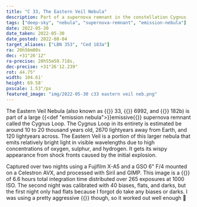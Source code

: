 ```yaml
---
title: "C 33, The Eastern Veil Nebula"
description: Part of a supernova remnant in the constellation Cygnus
tags: ["deep-sky", "nebula", "supernova-remnant", "emission-nebula"]
date: 2022-05-30
date_taken: 2022-05-30
date_posted: 2022-08-04
target_aliases: ["LBN 353", "Ced 183a"]
ra: 20h56m00s
dec: +31°26'12"
ra-precise: 20h55m59.718s,
dec-precise: +31°26'12.239"
rot: 44.75°
width: 104.61'
height: 69.58'
pxscale: 1.53"/px
featured_image: "img/2022-05-30 c33 eastern veil neb.png"
---
```


The Eastern Veil Nebula (also known as {{<def C />}} 33, {{<def NGC />}} 6992, and {{<def Ced />}} 182b) is part of a large {{<def "emission nebula">}}emissive{{</def>}} supernova remnant called the Cygnus Loop. The Cygnus Loop in its entirety is estimated be around 10 to 20 thousand years old, 2670 lightyears away from Earth, and 120 lightyears across. The Eastern Veil is a portion of this larger nebula that emits relatively bright light in visible wavelengths due to high concentrations of oxygen, sulphur, and hydrogen. It gets its wispy appearance from shock fronts caused by the initial explosion.

Captured over two nights using a Fujifilm X-A5 and a GSO 6" F/4 mounted on a Celestron AVX, and processed with Siril and GIMP. This image is a {{<def stack />}} of 6.6 hours total integration time distributed over 265 exposures at 1000 ISO. The second night was calibrated with 40 biases, flats, and darks, but the first night only had flats because I forgot do take any biases or darks. I was using a pretty aggressive {{<def dither />}} though, so it worked out well enough 🤷